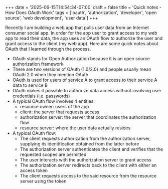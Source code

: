 +++
date = '2025-06-15T14:54:34-07:00'
draft = false
title = 'Quick notes - How Does OAuth Work'
tags = ['oauth', 'authorization', 'developer', 'open source', 'web development', 'user data']
+++

Recently I am building a web app that pulls user data from an Internet consumer social app. In order for the app user to grant access to my web app to read their data, the app uses an OAuth flow to authorize the user and grant access to the client (my web app). Here are some quick notes about OAuth that I learned through the process.

- OAuth stands for Open Authorization because it is an open source authorization framework
- There are two versions of OAuth (1.0/2.0) and people usually mean OAuth 2.0 when they mention OAuth
- OAuth is used for users of service A to grant access to their service A data to service B
- OAuth makes it possible to authorize data access without involving user credentials (i.e. passwords)
- A typical OAuth flow involves 4 entities: 
	- resource owner: users of the app
	- client: the server that requests access
	- authorization server: the server that coordinates the authorization flow
	- resource server: where the user data actually resides
- A typical OAuth flow:
	- The client requests authorization from the authorization server, supplying its identification obtained from the latter before
	- The authorization server authenticates the client and verifies that the requested scopes are permitted
	- The user interacts with the authorization server to grant access
	- The authorization server redirects back to the client with either an access token
	- The client requests access to the said resource from the resource server using the token